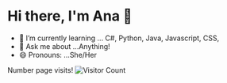 # Hi there, I'm Ana 👋
- 🌱 I’m currently learning ... C#, Python, Java, Javascript, CSS,  
- 💬 Ask me about ...Anything!
- 😄 Pronouns: ...She/Her





Number page visits! ![Visitor Count](https://profile-counter.glitch.me/TheGloriousGenesis/count.svg)
<!--
**TheGloriousGenesis/TheGloriousGenesis** is a ✨ _special_ ✨ repository because its `README.md` (this file) appears on your GitHub profile.

Here are some ideas to get you started:

- 🔭 I’m currently working on ...
- 🌱 I’m currently learning ...
- 👯 I’m looking to collaborate on ...
- 🤔 I’m looking for help with ...
- 💬 Ask me about ...
- 📫 How to reach me: ...
- 😄 Pronouns: ...
- ⚡ Fun fact: ...
-->
